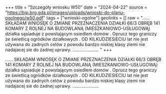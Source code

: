 +++
title = "Szczegóły wniosku W50"
date = "2024-04-22"
source = "https://bip.brg.gda.pl/images/uploads/wnioski-do-planu-ogolnego/w50.pdf"
tags = ["wnioski-ogolne"]
geolinks = []
raw = "...... SKŁADAM WNIOSĘK O ZMIANE PRZEZNACZENIA DZIAŁKI 66/3 OBRĘB 141 KOMARY Z ROLNEJ NA BUDOWLANĄ (MIESZKANIOWO-USŁUGOWĄ) działka sąsiaduje z powstającym osiedlem domów . Oprucz tego graniczy ze świetlicą ogródków działkowych . OD KILKUDZIESIECIU lat nie jest używana do zadnych celów z powodu bardzo niskiej klasy ziemi nie nadajacej sie do żadnej uprawy. ..................... "
+++

...... SKŁADAM WNIOSĘK O ZMIANE PRZEZNACZENIA DZIAŁKI 66/3 OBRĘB
141 KOMARY Z ROLNEJ NA BUDOWLANĄ
(MIESZKANIOWO-USŁUGOWĄ)
działka sąsiaduje z powstającym osiedlem domów . Oprucz tego graniczy ze świetlicą
ogródków działkowych . OD KILKUDZIESIECIU lat nie jest używana do zadnych celów z
powodu bardzo niskiej klasy ziemi nie nadajacej sie do żadnej uprawy. .....................



